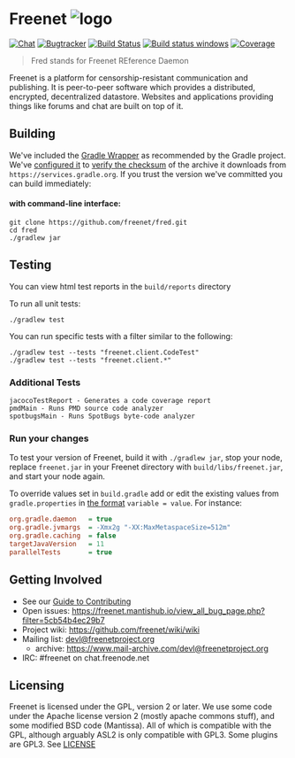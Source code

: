 # __Freenet__ ![logo][logo]

[![Chat](https://img.shields.io/badge/chat-on_freenode-blue.svg)](http://webchat.freenode.net?randomnick=1&channels=%23freenet&prompt=1)
[![Bugtracker](https://img.shields.io/badge/bugs-mantishub-blue.svg)](https://freenet.mantishub.io)
[![Build Status](https://travis-ci.org/freenet/fred.svg?branch=next)](https://travis-ci.org/freenet/fred)
[![Build status windows](https://ci.appveyor.com/api/projects/status/r34ek9a06wdrahfn?svg=true)](https://ci.appveyor.com/project/freenet/fred)
[![Coverage](https://sonarcloud.io/api/project_badges/measure?project=freenet_fred&metric=coverage)](https://sonarcloud.io/dashboard?id=freenet_fred)

> Fred stands for Freenet REference Daemon

Freenet is a platform for censorship-resistant communication and publishing. It is peer-to-peer
software which provides a distributed, encrypted, decentralized datastore. Websites and applications
providing things like forums and chat are built on top of it.

## Building

We've included the [Gradle Wrapper][gradle_wrapper] as recommended by the Gradle project.
We've [configured it](gradle/wrapper/gradle-wrapper.properties) to [verify the checksum][gradle_verify]
of the archive it downloads from `https://services.gradle.org`.
If you trust the version we've committed you can build immediately:

#### with command-line interface:
    git clone https://github.com/freenet/fred.git
    cd fred
    ./gradlew jar

## Testing
You can view html test reports in the `build/reports` directory

To run all unit tests:

    ./gradlew test

You can run specific tests with a filter similar to the following:

    ./gradlew test --tests "freenet.client.CodeTest"
    ./gradlew test --tests "freenet.client.*"

### Additional Tests

    jacocoTestReport - Generates a code coverage report
    pmdMain - Runs PMD source code analyzer
    spotbugsMain - Runs SpotBugs byte-code analyzer

### Run your changes
To test your version of Freenet, build it with `./gradlew jar`,
stop your node, replace `freenet.jar` in your
Freenet directory with `build/libs/freenet.jar`, and start your node again.

To override values set in `build.gradle` add or edit the existing values from 
`gradle.properties` in [the format][gradle_config] `variable = value`. For instance:
```ini
org.gradle.daemon   = true
org.gradle.jvmargs  = -Xmx2g "-XX:MaxMetaspaceSize=512m"
org.gradle.caching  = false
targetJavaVersion   = 11
parallelTests       = true
```

## Getting Involved
* See our [Guide to Contributing](CONTRIBUTING.md)
* Open issues: https://freenet.mantishub.io/view_all_bug_page.php?filter=5cb54b4ec29b7
* Project wiki: https://github.com/freenet/wiki/wiki
* Mailing list: [devl@freenetproject.org][mailinglist]
    * archive: https://www.mail-archive.com/devl@freenetproject.org
* IRC: #freenet on chat.freenode.net

## Licensing
Freenet is licensed under the GPL, version 2 or later. We use some code under the
Apache license version 2 (mostly apache commons stuff), and some modified BSD code (Mantissa).
All of which is compatible with the GPL, although arguably ASL2 is only compatible with GPL3.
Some plugins are GPL3.
See [LICENSE](LICENSE)


[logo]: https://upload.wikimedia.org/wikipedia/commons/thumb/8/8d/Freenet_logo.svg/50px-Freenet_logo.svg.png
[gradle_wrapper]: https://docs.gradle.org/5.3/userguide/gradle_wrapper.html
[gradle_verify]:  https://docs.gradle.org/5.3/userguide/gradle_wrapper.html#sec:verification
[gradle_config]:  https://docs.gradle.org/5.3/userguide/build_environment.html#sec:gradle_configuration_properties
[mailinglist]: https://ml.freenetproject.org/v1
